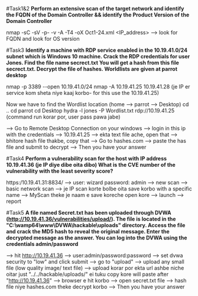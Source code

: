 #Task1&2
**Perform an extensive scan of the target network and identify the FQDN of the Domain Controller && identify the Product Version of the Domain Controller**

nmap -sC -sV -p- -v -A -T4 -oX Oct1-24.xml <IP_address>
--> look for FQDN and look for OS version 

#Task3
**Identify a machine with RDP service enabled in the 10.19.41.0/24 subnet which is Windows 10 machine. Crack the RDP credentials for user Jones. Find the file name secrect.txt You will get a hash from this file secrect.txt. Decrypt the file of hashes. Worldlists are given at parrot desktop**

nmap -p 3389 --open 10.19.41.0/24
nmap -A 10.19.41.25 10.19.41.28
(je IP er service kom sheta niye kaaj korbo- for this use the 10.19.41.25)

Now we have to find the Wordlist location (home --> parrot --> Desktop)
cd ..
cd parrot
cd Desktop
hydra -l jones -P Wordlist.txt rdp://10.19.41.25
(command run korar por, user pass pawa jabe) 

--> Go to Remote Desktop Connection on your windows 
--> login in this ip with the credentials 
--> 10.19.41.25 
--> ekta text file ache, open that 
--> bhitore hash file thakbe, copy that 
--> Go to hashes.com 
--> paste the has file and submit to decrypt 
--> Then you have your answer


#Task4
**Perform a vulnerability scan for the host with IP address 10.19.41.36 (je IP diye dibe oita dibo) What is the CVE number of the vulnerability with the least severity score?**

https:/10.19.41.31:8834/ 
--> user: wizard password: admin 
--> new scan 
--> basic network scan 
--> je IP scan korte bolbe oita save korbo with a specific name 
--> MyScan theke je naam e save koreche open kore 
--> launch 
--> report

#Task5
**A file named Secret.txt has been uploaded through DVWA (http://10.19.41.36/vulnerabilities/upload/). The file is located in the "C:\wamp64\www\DVWA\hackable\uploads\" directory. Access the file and crack the MD5 hash to reveal the original message. Enter the decrypted message as the answer. You can log into the DVWA using the credentials admin/password**

--> hit http://10.19.41.36
--> user:admin/password:password 
--> set dvwa security to "low" and click submit 
--> go to "upload"
--> upload any small file (low quality image/ text file)
--> upload korar por ekta url ashbe niche oitar just "../../hackable/uploads/" ei tuku copy kore will paste after "http://10.19.41.36"
--> browser e hit korbo 
--> open secret.txt file 
--> hash file niye hashes.com theke decrypt korbo 
--> Then you have your answer


